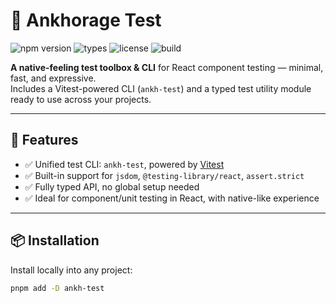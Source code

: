 # 🧪 Ankhorage Test

![npm version](https://img.shields.io/npm/v/ankh-test?color=blue)
![types](https://img.shields.io/npm/types/ankh-test)
![license](https://img.shields.io/npm/l/ankh-test)
![build](https://img.shields.io/badge/built%20with-tsup-3178c6?logo=typescript)

**A native-feeling test toolbox & CLI** for React component testing — minimal, fast, and expressive.  
Includes a Vitest-powered CLI (`ankh-test`) and a typed test utility module ready to use across your projects.

---

## 🚀 Features

- ✅ Unified test CLI: `ankh-test`, powered by [Vitest](https://vitest.dev)
- ✅ Built-in support for `jsdom`, `@testing-library/react`, `assert.strict`
- ✅ Fully typed API, no global setup needed
- ✅ Ideal for component/unit testing in React, with native-like experience

---

## 📦 Installation

Install locally into any project:

```bash
pnpm add -D ankh-test
